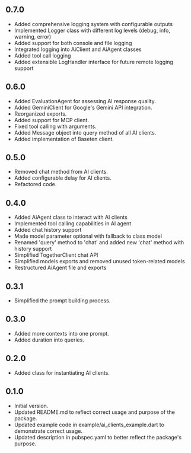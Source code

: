 ## 0.7.0

- Added comprehensive logging system with configurable outputs
- Implemented Logger class with different log levels (debug, info, warning, error)
- Added support for both console and file logging
- Integrated logging into AiClient and AiAgent classes
- Added tool call logging
- Added extensible LogHandler interface for future remote logging support

## 0.6.0

- Added EvaluationAgent for assessing AI response quality.
- Added GeminiClient for Google's Gemini API integration.
- Reorganized exports.
- Added support for MCP client.
- Fixed tool calling with arguments.
- Added Message object into query method of all AI clients.
- Added implementation of Baseten client.

## 0.5.0

- Removed chat method from AI clients.
- Added configurable delay for AI clients.
- Refactored code.

## 0.4.0

- Added AiAgent class to interact with AI clients
- Implemented tool calling capabilities in AI agent
- Added chat history support
- Made model parameter optional with fallback to class model
- Renamed 'query' method to 'chat' and added new 'chat' method with history support
- Simplified TogetherClient chat API
- Simplified models exports and removed unused token-related models
- Restructured AiAgent file and exports

## 0.3.1

- Simplified the prompt building process.
  
## 0.3.0

- Added more contexts into one prompt.
- Added duration into queries.
  
## 0.2.0

- Added class for instantiating AI clients.

## 0.1.0

- Initial version.
- Updated README.md to reflect correct usage and purpose of the package.
- Updated example code in example/ai_clients_example.dart to demonstrate correct usage.
- Updated description in pubspec.yaml to better reflect the package's purpose.
